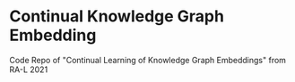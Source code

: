 # Continual Knowledge Graph Embedding
Code Repo of "Continual Learning of Knowledge Graph Embeddings" from RA-L 2021
